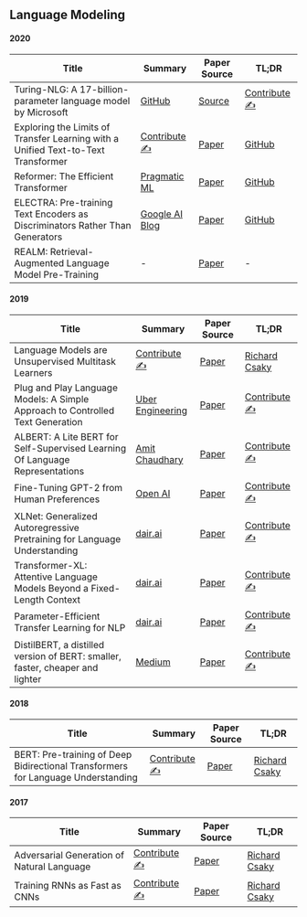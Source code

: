 ## Language Modeling

#### 2020

| Title | Summary | Paper Source | TL;DR |
| ----- | ------- | ----- | ---- |
| Turing-NLG: A 17-billion-parameter language model by Microsoft | [GitHub](https://github.com/dair-ai/nlp_paper_summaries/blob/master/Language%20Modeling/turing-nlg.md) | [Source](https://www.microsoft.com/en-us/research/blog/turing-nlg-a-17-billion-parameter-language-model-by-microsoft/) | [Contribute ✍️](https://github.com/dair-ai/nlp_paper_summaries/new/master/Language%20Modeling)
| Exploring the Limits of Transfer Learning with a Unified Text-to-Text Transformer | [Contribute ✍️](https://github.com/dair-ai/nlp_paper_summaries/new/master/Language%20Modeling) | [Paper](https://arxiv.org/abs/1910.10683) | [GitHub](https://github.com/dair-ai/nlp_paper_summaries/blob/master/Language%20Modeling/t5-text-to-text-transformer.md)
| Reformer: The Efficient Transformer | [Pragmatic ML](https://www.pragmatic.ml/reformer-deep-dive/) | [Paper](https://arxiv.org/abs/2001.04451) | [GitHub](https://github.com/dair-ai/nlp_paper_summaries/blob/master/Language%20Modeling/reformer.md)
| ELECTRA: Pre-training Text Encoders as Discriminators Rather Than Generators | [Google AI Blog](https://ai.googleblog.com/2020/03/more-efficient-nlp-model-pre-training.html) | [Paper](https://openreview.net/pdf?id=r1xMH1BtvB) | [GitHub](https://github.com/dair-ai/nlp_paper_summaries/blob/master/Language%20Modeling/electra.md)
| REALM: Retrieval-Augmented Language Model Pre-Training | - | [Paper](https://kentonl.com/pub/gltpc.2020.pdf) | -

#### 2019

| Title | Summary | Paper Source | TL;DR |
| ----- | ------- | ----- | ----- |
| Language Models are Unsupervised Multitask Learners | [Contribute ✍️](https://github.com/dair-ai/nlp_paper_summaries/new/master/Language%20Modeling) | [Paper](https://d4mucfpksywv.cloudfront.net/better-language-models/language-models.pdf) | [Richard Csaky](https://github.com/ricsinaruto/Seq2seqChatbots/wiki/Chatbot-and-Related-Research-Paper-Notes-with-Images#language-models-are-unsupervised-multitask-learners-s2s)
| Plug and Play Language Models: A Simple Approach to Controlled Text Generation | [Uber Engineering](https://eng.uber.com/pplm/) | [Paper](https://arxiv.org/abs/1912.02164)| [Contribute ✍️](https://github.com/dair-ai/nlp_paper_summaries/new/master/Language%20Modeling) |
| ALBERT: A Lite BERT for Self-Supervised Learning Of Language Representations | [Amit Chaudhary](https://amitness.com/2020/02/albert-visual-summary/) | [Paper](https://arxiv.org/abs/1909.11942)| [Contribute ✍️](https://github.com/dair-ai/nlp_paper_summaries/new/master/Language%20Modeling) |
| Fine-Tuning GPT-2 from Human Preferences | [Open AI](https://openai.com/blog/fine-tuning-gpt-2/) | [Paper](https://arxiv.org/abs/1909.08593)| [Contribute ✍️](https://github.com/dair-ai/nlp_paper_summaries/new/master/Language%20Modeling) |
| XLNet: Generalized Autoregressive Pretraining for Language Understanding | [dair.ai](https://medium.com/dair-ai/xlnet-outperforms-bert-on-several-nlp-tasks-9ec867bb563b) | [Paper](https://arxiv.org/abs/1906.08237)| [Contribute ✍️](https://github.com/dair-ai/nlp_paper_summaries/new/master/Language%20Modeling) |
| Transformer-XL: Attentive Language Models Beyond a Fixed-Length Context | [dair.ai](https://medium.com/dair-ai/a-light-introduction-to-transformer-xl-be5737feb13) | [Paper](https://arxiv.org/abs/1901.02860) | [Contribute ✍️](https://github.com/dair-ai/nlp_paper_summaries/new/master/Language%20Modeling) |
| Parameter-Efficient Transfer Learning for NLP | [dair.ai](https://medium.com/dair-ai/adapters-a-compact-and-extensible-transfer-learning-method-for-nlp-6d18c2399f62) | [Paper](https://arxiv.org/abs/1902.00751) | [Contribute ✍️](https://github.com/dair-ai/nlp_paper_summaries/new/master/Language%20Modeling) |
| DistilBERT, a distilled version of BERT: smaller, faster, cheaper and lighter | [Medium](https://medium.com/analytics-vidhya/tl-dr-distillbert-8fb0f9e3c03d) | [Paper](https://arxiv.org/abs/1910.01108) | [Contribute ✍️](https://github.com/dair-ai/nlp_paper_summaries/new/master/Language%20Modeling) |


#### 2018

| Title | Summary | Paper Source | TL;DR |
| ----- | ------- | ----- | ---- |
| BERT: Pre-training of Deep Bidirectional Transformers for Language Understanding| [Contribute ✍️](https://github.com/dair-ai/nlp_paper_summaries/new/master/Language%20Modeling) | [Paper](https://arxiv.org/pdf/1810.04805.pdf) | [Richard Csaky](https://github.com/ricsinaruto/Seq2seqChatbots/wiki/Chatbot-and-Related-Research-Paper-Notes-with-Images#bert-pre-training-of-deep-bidirectional-transformers-for-language-understanding-s2s)

#### 2017

| Title |  Summary | Paper Source | TL;DR |
| ----- | ------- | ----- | ---- |
| Adversarial Generation of Natural Language| [Contribute ✍️](https://github.com/dair-ai/nlp_paper_summaries/new/master/Language%20Modeling) |[Paper](https://arxiv.org/pdf/1705.10929.pdf) | [Richard Csaky](https://github.com/ricsinaruto/Seq2seqChatbots/wiki/Chatbot-and-Related-Research-Paper-Notes-with-Images#adversarial-generation-of-natural-language-n-c)
| Training RNNs as Fast as CNNs| [Contribute ✍️](https://github.com/dair-ai/nlp_paper_summaries/new/master/Language%20Modeling) | [Paper](https://arxiv.org/pdf/1709.02755.pdf)  | [Richard Csaky](https://github.com/ricsinaruto/Seq2seqChatbots/wiki/Chatbot-and-Related-Research-Paper-Notes-with-Images#training-rnns-as-fast-as-cnns-n-c)
